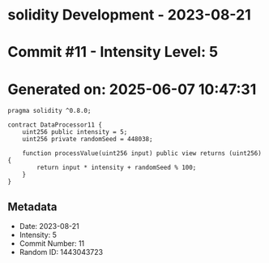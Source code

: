 ﻿# solidity Development - 2023-08-21
# Commit #11 - Intensity Level: 5
# Generated on: 2025-06-07 10:47:31
```solidity
pragma solidity ^0.8.0;

contract DataProcessor11 {
    uint256 public intensity = 5;
    uint256 private randomSeed = 448038;

    function processValue(uint256 input) public view returns (uint256) {
        return input * intensity + randomSeed % 100;
    }
}
```
## Metadata
- Date: 2023-08-21
- Intensity: 5
- Commit Number: 11
- Random ID: 1443043723
